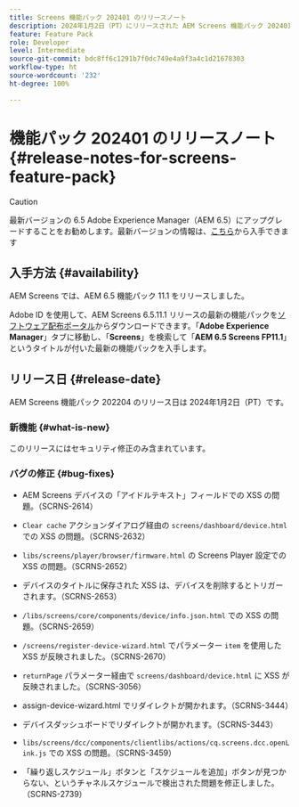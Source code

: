 ```yaml
---
title: Screens 機能パック 202401 のリリースノート
description: 2024年1月2日（PT）にリリースされた AEM Screens 機能パック 202401 については、このページを参照してください。
feature: Feature Pack
role: Developer
level: Intermediate
source-git-commit: bdc8ff6c1291b7f0dc749e4a9f3a4c1d21678303
workflow-type: ht
source-wordcount: '232'
ht-degree: 100%

---
```


# 機能パック 202401 のリリースノート {#release-notes-for-screens-feature-pack}

>[!CAUTION]
>最新バージョンの 6.5 Adobe Experience Manager（AEM 6.5）にアップグレードすることをお勧めします。最新バージョンの情報は、[こちら](https://experienceleague.adobe.com/docs/experience-manager-65/content/release-notes/release-notes.html?lang=ja)から入手できます

## 入手方法 {#availability}

AEM Screens では、AEM 6.5 機能パック 11.1 をリリースしました。

Adobe ID を使用して、AEM Screens 6.5.11.1 リリースの最新の機能パックを[ソフトウェア配布ポータル](https://experience.adobe.com/#/downloads/content/software-distribution/en/aem.html)からダウンロードできます。「**Adobe Experience Manager**」タブに移動し、「**Screens**」を検索して「**AEM 6.5 Screens FP11.1**」というタイトルが付いた最新の機能パックを入手します。

## リリース日 {#release-date}

AEM Screens 機能パック 202204 のリリース日は 2024年1月2日（PT）です。

### 新機能 {#what-is-new}

このリリースにはセキュリティ修正のみ含まれています。

### バグの修正 {#bug-fixes}

* AEM Screens デバイスの「アイドルテキスト」フィールドでの XSS の問題。（SCRNS-2614）

* `Clear cache` アクションダイアログ経由の `screens/dashboard/device.html` での XSS の問題。（SCRNS-2632）

* `libs/screens/player/browser/firmware.html` の Screens Player 設定での XSS の問題。（SCRNS-2652）

* デバイスのタイトルに保存された XSS は、デバイスを削除するとトリガーされます。（SCRNS-2653）

* `/libs/screens/core/components/device/info.json.html` での XSS の問題。（SCRNS-2659）

* `/screens/register-device-wizard.html` でパラメーター `item` を使用した XSS が反映されました。（SCRNS-2670）

* `returnPage` パラメーター経由で `screens/dashboard/device.html` に XSS が反映されました。（SCRNS-3056）

* assign-device-wizard.html でリダイレクトが開かれます。（SCRNS-3444）

* デバイスダッシュボードでリダイレクトが開かれます。（SCRNS-3443）

* `libs/screens/dcc/components/clientlibs/actions/cq.screens.dcc.openLink.js` での XSS の問題。（SCRNS-3459）

* 「繰り返しスケジュール」ボタンと「スケジュールを追加」ボタンが見つからない、というチャネルスケジュールで検出された問題を修正しました。（SCRNS-2739）
